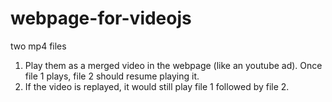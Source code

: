 # webpage-for-videojs

two mp4 files
1. Play them as a merged video in the webpage (like an youtube ad). Once file 1 plays, file 2 should resume playing it.
2. If the video is replayed, it would still play file 1 followed by file 2.

